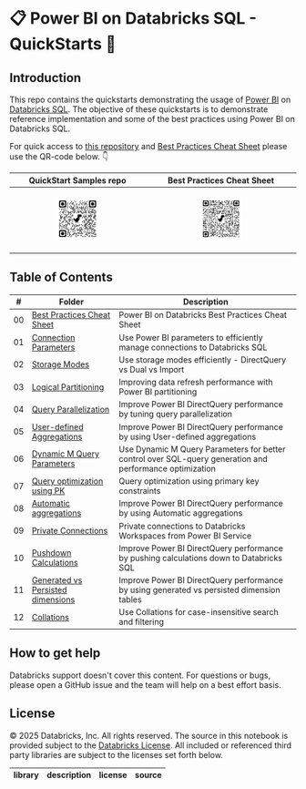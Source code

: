 # :clipboard: Power BI on Databricks SQL - QuickStarts :rocket:


## Introduction

This repo contains the quickstarts demonstrating the usage of [Power BI](https://powerbi.microsoft.com/) on [Databricks SQL](https://www.databricks.com/product/databricks-sql). The objective of these quickstarts is to demonstrate reference implementation and some of the best practices using Power BI on Databricks SQL.

For quick access to [this repository](.) and [Best Practices Cheat Sheet](https://www.databricks.com/sites/default/files/2025-04/2025-04-power-bi-on-databricks-best-practices-cheat-sheet.pdf) please use the QR-code below. 👇


| QuickStart Samples repo | Best Practices Cheat Sheet |
| ------ | ----------- |
| <p align="center"> <img width="35%" src="./images/qrcode-repo.png" /> </p> | <p align="center"> <img width="30%" src="./images/qrcode-cheatsheet.png" /> </p> |



## Table of Contents

| #    | Folder | Description |
| ---- | ------ | ----------- |
| 00   | [Best Practices Cheat Sheet](00.%20Best%20Practices%20Cheat%20Sheet/)    | Power BI on Databricks Best Practices Cheat Sheet    |
| 01   | [Connection Parameters](01.%20Connection%20Parameters/)    | Use Power BI parameters to efficiently manage connections to Databricks SQL    |
| 02   | [Storage Modes](./02.%20Storage%20Modes/)    | Use storage modes efficiently - DirectQuery vs Dual vs Import    |
| 03   | [Logical Partitioning](./03.%20Logical%20Partitioning/)    | Improving data refresh performance with Power BI partitioning    |
| 04   | [Query Parallelization](./04.%20Query%20Parallelization/)    | Improve Power BI DirectQuery performance by tuning query parallelization    |
| 05   | [User-defined Aggregations](./05.%20User-defined%20Aggregations/)    | Improve Power BI DirectQuery performance by using User-defined aggregations    |
| 06   | [Dynamic M Query Parameters](./06.%20Dynamic%20M%20Query%20Parameters/)    |  Use Dynamic M Query Parameters for better control over SQL-query generation and performance optimization   |
| 07   | [Query optimization using PK](./07.%20Query%20optimization%20using%20PK/)    |  Query optimization using primary key constraints   |
| 08   | [Automatic aggregations](./08.%20Automatic%20aggregations/)    |  Improve Power BI DirectQuery performance by using Automatic aggregations   |
| 09   | [Private Connections](./09.%20Private%20Connections/)    |  Private connections to Databricks Workspaces from Power BI Service   |
| 10   | [Pushdown Calculations](10.%20Pushdown%20Calculations/)    |  Improve Power BI DirectQuery performance by pushing calculations down to Databricks SQL  |
| 11   | [Generated vs Persisted dimensions](./11.%20Generated%20vs%20Persisted%20dimension/)    |  Improve Power BI DirectQuery performance by using generated vs persisted dimension tables  |
| 12   | [Collations](./12.%20Collations/)    |  Use Collations for case-insensitive search and filtering  |



## How to get help

Databricks support doesn't cover this content. For questions or bugs, please open a GitHub issue and the team will help on a best effort basis.


## License

&copy; 2025 Databricks, Inc. All rights reserved. The source in this notebook is provided subject to the [Databricks License](https://databricks.com/db-license-source).  All included or referenced third party libraries are subject to the licenses set forth below.

| library                                | description             | license    | source                                              |
|----------------------------------------|-------------------------|------------|-----------------------------------------------------|
